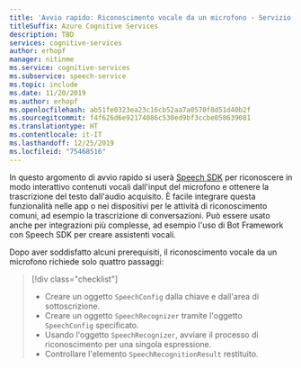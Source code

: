 ```yaml
---
title: 'Avvio rapido: Riconoscimento vocale da un microfono - Servizio Voce'
titleSuffix: Azure Cognitive Services
description: TBD
services: cognitive-services
author: erhopf
manager: nitinme
ms.service: cognitive-services
ms.subservice: speech-service
ms.topic: include
ms.date: 11/20/2019
ms.author: erhopf
ms.openlocfilehash: ab51fe0323ea23c16cb52aa7a0570f8d51d40b2f
ms.sourcegitcommit: f4f626d6e92174086c530ed9bf3ccbe058639081
ms.translationtype: HT
ms.contentlocale: it-IT
ms.lasthandoff: 12/25/2019
ms.locfileid: "75468516"
---
```

In questo argomento di avvio rapido si userà [Speech SDK](~/articles/cognitive-services/speech-service/speech-sdk.md) per riconoscere in modo interattivo contenuti vocali dall'input del microfono e ottenere la trascrizione del testo dall'audio acquisito. È facile integrare questa funzionalità nelle app o nei dispositivi per le attività di riconoscimento comuni, ad esempio la trascrizione di conversazioni. Può essere usato anche per integrazioni più complesse, ad esempio l'uso di Bot Framework con Speech SDK per creare assistenti vocali.

Dopo aver soddisfatto alcuni prerequisiti, il riconoscimento vocale da un microfono richiede solo quattro passaggi:

> [!div class="checklist"]
> * Creare un oggetto `SpeechConfig` dalla chiave e dall'area di sottoscrizione.
> * Creare un oggetto `SpeechRecognizer` tramite l'oggetto `SpeechConfig` specificato.
> * Usando l'oggetto `SpeechRecognizer`, avviare il processo di riconoscimento per una singola espressione.
> * Controllare l'elemento `SpeechRecognitionResult` restituito.
